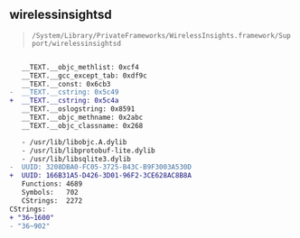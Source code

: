 ## wirelessinsightsd

> `/System/Library/PrivateFrameworks/WirelessInsights.framework/Support/wirelessinsightsd`

```diff

   __TEXT.__objc_methlist: 0xcf4
   __TEXT.__gcc_except_tab: 0xdf9c
   __TEXT.__const: 0x6cb3
-  __TEXT.__cstring: 0x5c49
+  __TEXT.__cstring: 0x5c4a
   __TEXT.__oslogstring: 0x8591
   __TEXT.__objc_methname: 0x2abc
   __TEXT.__objc_classname: 0x268

   - /usr/lib/libobjc.A.dylib
   - /usr/lib/libprotobuf-lite.dylib
   - /usr/lib/libsqlite3.dylib
-  UUID: 3208DBA0-FC05-3725-B43C-B9F3003A530D
+  UUID: 166B31A5-D426-3D01-96F2-3CE628AC8B8A
   Functions: 4689
   Symbols:   702
   CStrings:  2272
CStrings:
+ "36~1600"
- "36~902"

```
